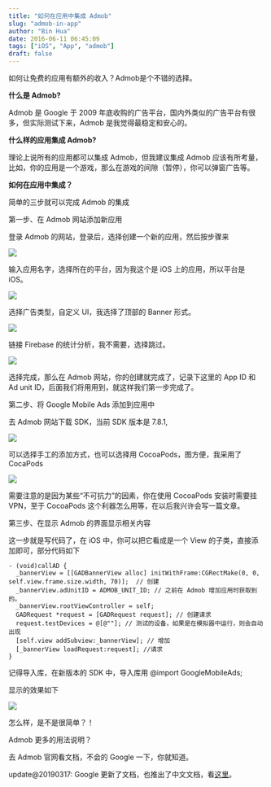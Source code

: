 ```yaml
---
title: "如何在应用中集成 Admob"
slug: "admob-in-app"
author: "Bin Hua"
date: 2016-06-11 06:45:09
tags: ["iOS", "App", "admob"]
draft: false
---
```


如何让免费的应用有额外的收入？Admob是个不错的选择。

**什么是 Admob?**

Admob 是 Google 于 2009 年底收购的广告平台，国内外类似的广告平台有很多，但实际测试下来，Admob 是我觉得最稳定和安心的。

**什么样的应用集成 Admob?**

理论上说所有的应用都可以集成 Admob，但我建议集成 Admob 应该有所考量，比如，你的应用是一个游戏，那么在游戏的间隙（暂停），你可以弹窗广告等。

**如何在应用中集成？**

简单的三步就可以完成 Admob 的集成

第一步、在 Admob 网站添加新应用

登录 Admob 的网站，登录后，选择创建一个新的应用，然后按步骤来

![](https://storage.tourcoder.com/tcblog/admob_01.jpeg)

输入应用名字，选择所在的平台，因为我这个是 iOS 上的应用，所以平台是 iOS。

![](https://storage.tourcoder.com/tcblog/admob_02.jpeg)

选择广告类型，自定义 UI，我选择了顶部的 Banner 形式。

![](https://storage.tourcoder.com/tcblog/admob_03.jpeg)

链接 Firebase 的统计分析，我不需要，选择跳过。

![](https://storage.tourcoder.com/tcblog/admob_04.jpeg)

选择完成，那么在 Admob 网站，你的创建就完成了，记录下这里的 App ID 和 Ad unit ID，后面我们将用用到，就这样我们第一步完成了。

第二步、将 Google Mobile Ads 添加到应用中

去 Admob 网站下载 SDK，当前 SDK 版本是 7.8.1,

![](https://storage.tourcoder.com/tcblog/admob_05.jpeg)

可以选择手工的添加方式，也可以选择用 CocoaPods，图方便，我采用了 CocaPods

![](https://storage.tourcoder.com/tcblog/admob_06.jpeg)

需要注意的是因为某些“不可抗力”的因素，你在使用 CocoaPods 安装时需要挂 VPN，至于 CocoaPods 这个利器怎么用等，在以后我兴许会写一篇文章。

第三步、在显示 Admob 的界面显示相关内容

这一步就是写代码了，在 iOS 中，你可以把它看成是一个 View 的子类，直接添加即可，部分代码如下

```
- (void)callAD {
  _bannerView = [[GADBannerView alloc] initWithFrame:CGRectMake(0, 0, self.view.frame.size.width, 70)];  // 创建
  _bannerView.adUnitID = ADMOB_UNIT_ID; // 之前在 Admob 增加应用时获取到的。
  _bannerView.rootViewController = self;
  GADRequest *request = [GADRequest request]; // 创建请求
  request.testDevices = @[@""]; // 测试的设备，如果是在模拟器中运行，则会自动出现
  [self.view addSubview:_bannerView]; // 增加
  [_bannerView loadRequest:request]; //请求
}
```

记得导入库，在新版本的 SDK 中，导入库用 @import GoogleMobileAds;

显示的效果如下

![](https://storage.tourcoder.com/tcblog/admob_07.jpeg)

怎么样，是不是很简单？！

Admob 更多的用法说明？

去 Admob 官网看文档，不会的 Google 一下，你就知道。

update@20190317: Google 更新了文档，也推出了中文文档，看[这里](https://developers.google.com/admob/ios/quick-start)。